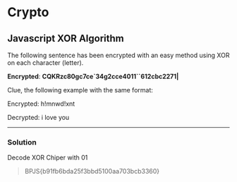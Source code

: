 # Crypto

## Javascript XOR Algorithm

The following sentence has been encrypted with an easy method using XOR on each character (letter).

**Encrypted**: **CQKRzc80gc7ce`34g2cce4011``612cbc2271|**

Clue, the following example with the same format:  

Encrypted: h!mnwd!xnt

Decrypted: i love you

---

### Solution

Decode XOR Chiper with 01

>BPJS{b91fb6bda25f3bbd5100aa703bcb3360}